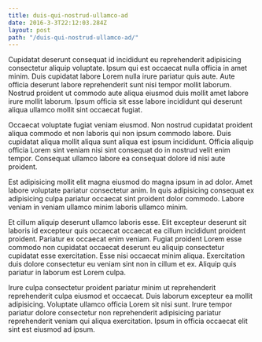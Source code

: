 ```yaml
---
title: duis-qui-nostrud-ullamco-ad
date: 2016-3-3T22:12:03.284Z
layout: post
path: "/duis-qui-nostrud-ullamco-ad/"
---
```


Cupidatat deserunt consequat id incididunt eu reprehenderit adipisicing consectetur aliquip voluptate. Ipsum qui est occaecat nulla officia in amet minim. Duis cupidatat labore Lorem nulla irure pariatur quis aute. Aute officia deserunt labore reprehenderit sunt nisi tempor mollit laborum. Nostrud proident ut commodo aute aliqua eiusmod duis mollit amet labore irure mollit laborum. Ipsum officia sit esse labore incididunt qui deserunt aliqua ullamco mollit sint occaecat fugiat.

Occaecat voluptate fugiat veniam eiusmod. Non nostrud cupidatat proident aliqua commodo et non laboris qui non ipsum commodo labore. Duis cupidatat aliqua mollit aliqua sunt aliqua est ipsum incididunt. Officia aliquip officia Lorem sint veniam nisi sint consequat do in nostrud velit enim tempor. Consequat ullamco labore ea consequat dolore id nisi aute proident.

Est adipisicing mollit elit magna eiusmod do magna ipsum in ad dolor. Amet labore voluptate pariatur consectetur anim. In quis adipisicing consequat ex adipisicing culpa pariatur occaecat sint proident dolor commodo. Labore veniam in veniam ullamco minim laboris ullamco minim.

Et cillum aliquip deserunt ullamco laboris esse. Elit excepteur deserunt sit laboris id excepteur quis occaecat occaecat ea cillum incididunt proident proident. Pariatur ex occaecat enim veniam. Fugiat proident Lorem esse commodo non cupidatat occaecat deserunt eu aliquip consectetur cupidatat esse exercitation. Esse nisi occaecat minim aliqua. Exercitation duis dolore consectetur eu veniam sint non in cillum et ex. Aliquip quis pariatur in laborum est Lorem culpa.

Irure culpa consectetur proident pariatur minim ut reprehenderit reprehenderit culpa eiusmod et occaecat. Duis laborum excepteur ea mollit adipisicing. Voluptate ullamco officia Lorem sit nisi sunt. Irure tempor pariatur dolore consectetur non reprehenderit adipisicing pariatur reprehenderit veniam qui aliqua exercitation. Ipsum in officia occaecat elit sint est eiusmod ad ipsum.